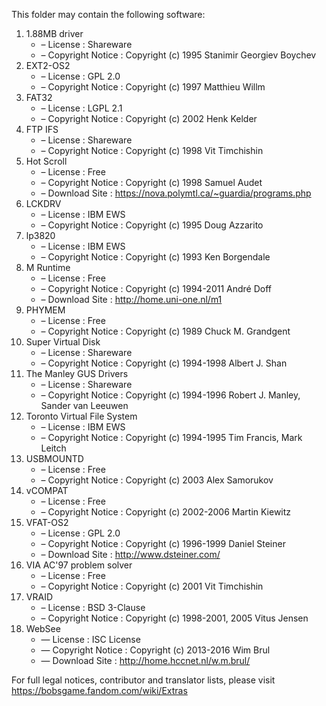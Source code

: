 ﻿This folder may contain the following software:

1. 1.88MB driver
   - – License : Shareware
   - – Copyright Notice : Copyright (c) 1995 Stanimir Georgiev Boychev
2. EXT2-OS2
   - – License : GPL 2.0
   - – Copyright Notice : Copyright (c) 1997 Matthieu Willm
3. FAT32
   - – License : LGPL 2.1
   - – Copyright Notice : Copyright (c) 2002 Henk Kelder
4. FTP IFS
   - – License : Shareware
   - – Copyright Notice : Copyright (c) 1998 Vit Timchishin
5. Hot Scroll
   - – License : Free
   - – Copyright Notice : Copyright (c) 1998 Samuel Audet
   - – Download Site : https://nova.polymtl.ca/~guardia/programs.php
6. LCKDRV
   - – License : IBM EWS
   - – Copyright Notice : Copyright (c) 1995 Doug Azzarito
7. lp3820
   - – License : IBM EWS
   - – Copyright Notice : Copyright (c) 1993 Ken Borgendale
8. M Runtime
   - – License : Free
   - – Copyright Notice : Copyright (c) 1994-2011 André Doff
   - – Download Site : http://home.uni-one.nl/m1
9. PHYMEM
   - – License : Free
   - – Copyright Notice : Copyright (c) 1989 Chuck M. Grandgent
10. Super Virtual Disk
    - – License : Shareware
    - – Copyright Notice : Copyright (c) 1994-1998 Albert J. Shan
11. The Manley GUS Drivers
    - – License : Shareware
    - – Copyright Notice : Copyright (c) 1994-1996 Robert J. Manley, Sander van Leeuwen
12. Toronto Virtual File System
    - – License : IBM EWS
    - – Copyright Notice : Copyright (c) 1994-1995 Tim Francis, Mark Leitch
13. USBMOUNTD
    - – License : Free
    - – Copyright Notice : Copyright (c) 2003 Alex Samorukov
14. vCOMPAT
    - – License : Free
    - – Copyright Notice : Copyright (c) 2002-2006 Martin Kiewitz
15. VFAT-OS2
    - – License : GPL 2.0
    - – Copyright Notice : Copyright (c) 1996-1999 Daniel Steiner
    - – Download Site : http://www.dsteiner.com/
16. VIA AC'97 problem solver
    - – License : Free
    - – Copyright Notice : Copyright (c) 2001 Vit Timchishin
17. VRAID
    - – License : BSD 3-Clause
    - – Copyright Notice : Copyright (c) 1998-2001, 2005 Vitus Jensen
18. WebSee
    - — License : ISC License
    - — Copyright Notice : Copyright (c) 2013-2016 Wim Brul
    - — Download Site : http://home.hccnet.nl/w.m.brul/

For full legal notices, contributor and translator lists, please visit https://bobsgame.fandom.com/wiki/Extras
